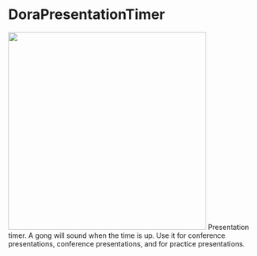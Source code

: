 # DoraPresentationTimer

<img src="https://user-images.githubusercontent.com/30856683/236632662-d819cad1-f59d-426c-9fd4-e8885b212d24.png" width="400px">
Presentation timer. 
A gong will sound when the time is up. 
Use it for conference presentations, conference presentations, and for practice presentations.
